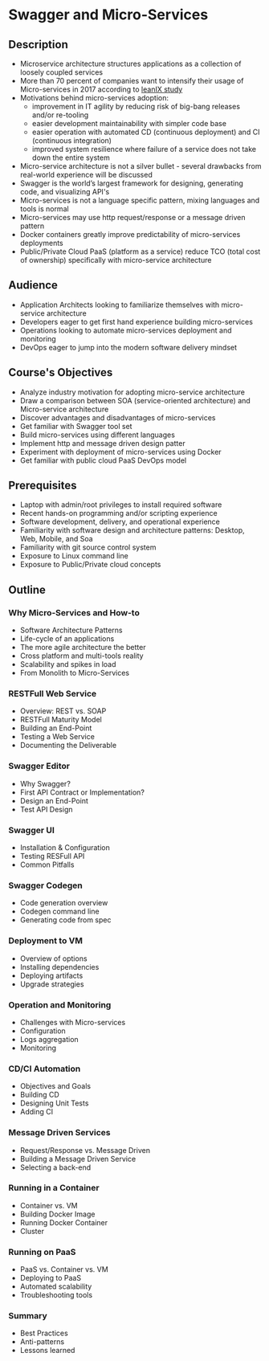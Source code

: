 # Swagger and Micro-Services #

## Description ##

* Microservice architecture structures applications as a collection of loosely coupled services
* More than 70 percent of companies want to intensify their usage of Micro-services in 2017 according to <a href="./media/leanIX_Microservices-Study.pdf" target="_blank">leanIX study</a>
* Motivations behind micro-services adoption:
  * improvement in IT agility by reducing risk of big-bang releases and/or re-tooling
  * easier development maintainability with simpler code base
  * easier operation with automated CD (continuous deployment) and CI (continuous integration)
  * improved system resilience where failure of a service does not take down the entire system
* Micro-service architecture is not a silver bullet - several drawbacks from real-world experience will be discussed
* Swagger is the world’s largest framework for designing, generating code, and visualizing API's 
* Micro-services is not a language specific pattern, mixing languages and tools is normal 
* Micro-services may use http request/response or a message driven pattern
* Docker containers greatly improve predictability of micro-services deployments
* Public/Private Cloud PaaS (platform as a service) reduce TCO (total cost of ownership) specifically with micro-service architecture

## Audience ##

* Application Architects looking to familiarize themselves with micro-service architecture
* Developers eager to get first hand experience building micro-services 
* Operations looking to automate micro-services deployment and monitoring
* DevOps eager to jump into the modern software delivery mindset

## Course's Objectives ##
* Analyze industry motivation for adopting micro-service architecture
* Draw a comparison between SOA (service-oriented architecture) and Micro-service architecture
* Discover advantages and disadvantages of micro-services
* Get familiar with Swagger tool set
* Build micro-services using different languages
* Implement http and message driven design patter
* Experiment with deployment of micro-services using Docker
* Get familiar with public cloud PaaS DevOps model

## Prerequisites ##
* Laptop with admin/root privileges to install required software
* Recent hands-on programming and/or scripting experience
* Software development, delivery, and operational experience 
* Familiarity with software design and architecture patterns: Desktop, Web, Mobile, and Soa
* Familiarity with git source control system
* Exposure to Linux command line
* Exposure to Public/Private cloud concepts

## Outline ##

### Why Micro-Services and How-to ###
* Software Architecture Patterns
* Life-cycle of an applications
* The more agile architecture the better
* Cross platform and multi-tools reality
* Scalability and spikes in load
* From Monolith to Micro-Services

### RESTFull Web Service ###
* Overview: REST vs. SOAP
* RESTFull Maturity Model
* Building an End-Point
* Testing a Web Service
* Documenting the Deliverable

### Swagger Editor ###
* Why Swagger?
* First API Contract or Implementation?
* Design an End-Point
* Test API Design

### Swagger UI ###
* Installation & Configuration
* Testing RESFull API
* Common Pitfalls

### Swagger Codegen ###
* Code generation overview
* Codegen command line
* Generating code from spec

### Deployment to VM ###
* Overview of options
* Installing dependencies
* Deploying artifacts
* Upgrade strategies

### Operation and Monitoring ###
* Challenges with Micro-services
* Configuration
* Logs aggregation
* Monitoring

### CD/CI Automation ###
* Objectives and Goals
* Building CD
* Designing Unit Tests
* Adding CI

### Message Driven Services ###
* Request/Response vs. Message Driven
* Building a Message Driven Service
* Selecting a back-end

### Running in a Container ###
* Container vs. VM
* Building Docker Image
* Running Docker Container
* Cluster

### Running on PaaS ###
* PaaS vs. Container vs. VM
* Deploying to PaaS
* Automated scalability
* Troubleshooting tools

### Summary ###
* Best Practices
* Anti-patterns
* Lessons learned